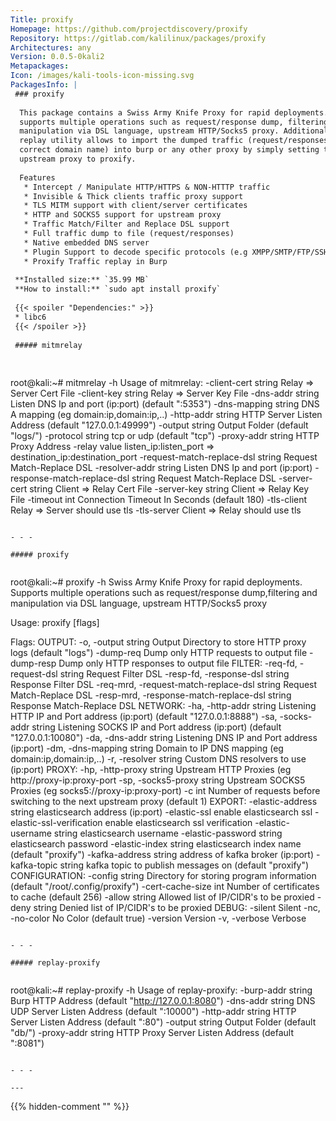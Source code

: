 ```yaml
---
Title: proxify
Homepage: https://github.com/projectdiscovery/proxify
Repository: https://gitlab.com/kalilinux/packages/proxify
Architectures: any
Version: 0.0.5-0kali2
Metapackages: 
Icon: /images/kali-tools-icon-missing.svg
PackagesInfo: |
 ### proxify
 
  This package contains a Swiss Army Knife Proxy for rapid deployments. It
  supports multiple operations such as request/response dump, filtering and
  manipulation via DSL language, upstream HTTP/Socks5 proxy. Additionally a
  replay utility allows to import the dumped traffic (request/responses with
  correct domain name) into burp or any other proxy by simply setting the
  upstream proxy to proxify.
   
  Features
   * Intercept / Manipulate HTTP/HTTPS & NON-HTTTP traffic
   * Invisible & Thick clients traffic proxy support
   * TLS MITM support with client/server certificates
   * HTTP and SOCKS5 support for upstream proxy
   * Traffic Match/Filter and Replace DSL support
   * Full traffic dump to file (request/responses)
   * Native embedded DNS server
   * Plugin Support to decode specific protocols (e.g XMPP/SMTP/FTP/SSH/)
   * Proxify Traffic replay in Burp
 
 **Installed size:** `35.99 MB`  
 **How to install:** `sudo apt install proxify`  
 
 {{< spoiler "Dependencies:" >}}
 * libc6 
 {{< /spoiler >}}
 
 ##### mitmrelay
 
 
 ```
 root@kali:~# mitmrelay -h
 Usage of mitmrelay:
   -client-cert string
     	Relay => Server Cert File
   -client-key string
     	Relay => Server Key File
   -dns-addr string
     	Listen DNS Ip and port (ip:port) (default ":5353")
   -dns-mapping string
     	DNS A mapping (eg domain:ip,domain:ip,..)
   -http-addr string
     	HTTP Server Listen Address (default "127.0.0.1:49999")
   -output string
     	Output Folder (default "logs/")
   -protocol string
     	tcp or udp (default "tcp")
   -proxy-addr string
     	HTTP Proxy Address
   -relay value
     	listen_ip:listen_port => destination_ip:destination_port
   -request-match-replace-dsl string
     	Request Match-Replace DSL
   -resolver-addr string
     	Listen DNS Ip and port (ip:port)
   -response-match-replace-dsl string
     	Request Match-Replace DSL
   -server-cert string
     	Client => Relay Cert File
   -server-key string
     	Client => Relay Key File
   -timeout int
     	Connection Timeout In Seconds (default 180)
   -tls-client
     	Relay => Server should use tls
   -tls-server
     	Client => Relay should use tls
 ```
 
 - - -
 
 ##### proxify
 
 
 ```
 root@kali:~# proxify -h
 Swiss Army Knife Proxy for rapid deployments. Supports multiple operations such as request/response dump,filtering and manipulation via DSL language, upstream HTTP/Socks5 proxy
 
 Usage:
   proxify [flags]
 
 Flags:
 OUTPUT:
    -o, -output string  Output Directory to store HTTP proxy logs (default "logs")
    -dump-req           Dump only HTTP requests to output file
    -dump-resp          Dump only HTTP responses to output file
 FILTER:
    -req-fd, -request-dsl string                   Request Filter DSL
    -resp-fd, -response-dsl string                 Response Filter DSL
    -req-mrd, -request-match-replace-dsl string    Request Match-Replace DSL
    -resp-mrd, -response-match-replace-dsl string  Response Match-Replace DSL
 NETWORK:
    -ha, -http-addr string    Listening HTTP IP and Port address (ip:port) (default "127.0.0.1:8888")
    -sa, -socks-addr string   Listening SOCKS IP and Port address (ip:port) (default "127.0.0.1:10080")
    -da, -dns-addr string     Listening DNS IP and Port address (ip:port)
    -dm, -dns-mapping string  Domain to IP DNS mapping (eg domain:ip,domain:ip,..)
    -r, -resolver string      Custom DNS resolvers to use (ip:port)
 PROXY:
    -hp, -http-proxy string    Upstream HTTP Proxies (eg http://proxy-ip:proxy-port
    -sp, -socks5-proxy string  Upstream SOCKS5 Proxies (eg socks5://proxy-ip:proxy-port)
    -c int                     Number of requests before switching to the next upstream proxy (default 1)
 EXPORT:
    -elastic-address string    elasticsearch address (ip:port)
    -elastic-ssl               enable elasticsearch ssl
    -elastic-ssl-verification  enable elasticsearch ssl verification
    -elastic-username string   elasticsearch username
    -elastic-password string   elasticsearch password
    -elastic-index string      elasticsearch index name (default "proxify")
    -kafka-address string      address of kafka broker (ip:port)
    -kafka-topic string        kafka topic to publish messages on (default "proxify")
 CONFIGURATION:
    -config string        Directory for storing program information (default "/root/.config/proxify")
    -cert-cache-size int  Number of certificates to cache (default 256)
    -allow string         Allowed list of IP/CIDR's to be proxied
    -deny string          Denied list of IP/CIDR's to be proxied
 DEBUG:
    -silent         Silent
    -nc, -no-color  No Color (default true)
    -version        Version
    -v, -verbose    Verbose
 ```
 
 - - -
 
 ##### replay-proxify
 
 
 ```
 root@kali:~# replay-proxify -h
 Usage of replay-proxify:
   -burp-addr string
     	Burp HTTP Address (default "http://127.0.0.1:8080")
   -dns-addr string
     	DNS UDP Server Listen Address (default ":10000")
   -http-addr string
     	HTTP Server Listen Address (default ":80")
   -output string
     	Output Folder (default "db/")
   -proxy-addr string
     	HTTP Proxy Server Listen Address (default ":8081")
 ```
 
 - - -
 
---
```

{{% hidden-comment "<!--Do not edit anything above this line-->" %}}
